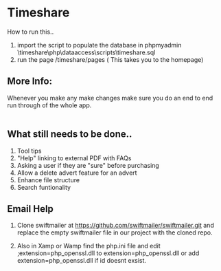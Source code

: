 # Timeshare

How to run this..

1. import the script to populate the database in phpmyadmin \timeshare\php\dataaccess\scripts\timeshare.sql
2. run the page /timeshare/pages ( This takes you to the homepage)

## More Info: <br />
 Whenever you make any make changes make sure you do an end to end run through of the whole app. <br/>
 <br />
  
## What still needs to be done..<br />
 1. Tool tips <br/>
 2. "Help" linking to external PDF with FAQs <br/>
 3. Asking a user if they are "sure" before purchasing <br/>
 4. Allow a delete advert feature for an advert <br />
 5. Enhance file structure <br/>
 6. Search funtionality <br/>

## Email Help

 1. Clone swiftmailer at https://github.com/swiftmailer/swiftmailer.git and replace the empty swiftmailer file in our project
    with the cloned repo.
   
 2. Also in Xamp or Wamp find the php.ini file and edit ;extension=php_openssl.dll to extension=php_openssl.dll
    or add extension=php_openssl.dll if id doesnt exsist.

<br />
